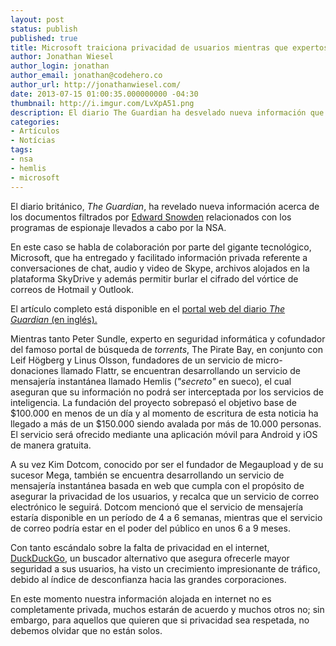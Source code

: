 ```yaml
---
layout: post
status: publish
published: true
title: Microsoft traiciona privacidad de usuarios mientras que expertos en seguridad luchan por ellos
author: Jonathan Wiesel
author_login: jonathan
author_email: jonathan@codehero.co
author_url: http://jonathanwiesel.com/
date: 2013-07-15 01:00:35.000000000 -04:30
thumbnail: http://i.imgur.com/LvXpA51.png
description: El diario The Guardian ha desvelado nueva información que acusa a Microsoft de violar la privacidad de los usuarios al cooperar con la NSA.
categories:
- Artículos
- Notícias
tags:
- nsa
- hemlis
- microsoft
---
```

<p>El diario británico, <em>The Guardian</em>, ha revelado nueva información acerca de los documentos filtrados por <a href="http://codehero.co/como-el-caso-snowden-cambio-la-vision-del-mundo/">Edward Snowden</a> relacionados con los programas de espionaje llevados a cabo por la NSA.</p>

<p>En este caso se habla de colaboración por parte del gigante tecnológico, Microsoft, que ha entregado y facilitado información privada referente a conversaciones de chat, audio y video de Skype, archivos alojados en la plataforma SkyDrive y además permitir burlar el cifrado del vórtice de correos de Hotmail y Outlook.</p>

<p>El artículo completo está disponible en el <a href="http://www.guardian.co.uk/world/2013/jul/11/microsoft-nsa-collaboration-user-data">portal web del diario <em>The Guardian</em> (en inglés).</a></p>

<p>Mientras tanto Peter Sundle, experto en seguridad informática y cofundador del famoso portal de búsqueda de <em>torrents</em>, The Pirate Bay, en conjunto con Leif Högberg y Linus Olsson, fundadores de un servicio de micro-donaciones llamado Flattr, se encuentran desarrollando un servicio de mensajería instantánea llamado Hemlis (<em>"secreto"</em> en sueco), el cual aseguran que su información no podrá ser interceptada por los servicios de inteligencia. La fundación del proyecto sobrepasó el objetivo base de $100.000 en menos de un día y al momento de escritura de esta noticia ha llegado a más de un $150.000 siendo avalada por más de 10.000 personas. El servicio será ofrecido mediante una aplicación móvil para Android y iOS de manera gratuita.</p>

<p>A su vez Kim Dotcom, conocido por ser el fundador de Megaupload y de su sucesor Mega, también se encuentra desarrollando un servicio de mensajería instantánea basada en web que cumpla con el propósito de asegurar la privacidad de los usuarios, y recalca que un servicio de correo electrónico le seguirá. Dotcom mencionó que el servicio de mensajería estaría disponible en un período de 4 a 6 semanas, mientras que el servicio de correo podría estar en el poder del público en unos 6 a 9 meses.</p>

<p>Con tanto escándalo sobre la falta de privacidad en el internet, <a href="https://duckduckgo.com/">DuckDuckGo</a>, un buscador alternativo que asegura ofrecerle mayor seguridad a sus usuarios, ha visto un crecimiento impresionante de tráfico, debido al índice de desconfianza hacia las grandes corporaciones.</p>

<p>En este momento nuestra información alojada en internet no es completamente privada, muchos estarán de acuerdo y muchos otros no; sin embargo, para aquellos que quieren que si privacidad sea respetada, no debemos olvidar que no están solos.</p>
